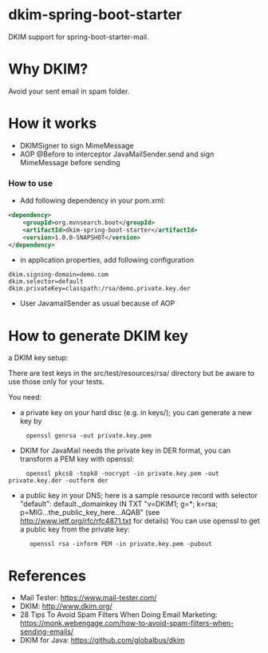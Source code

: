 dkim-spring-boot-starter
========================
DKIM support for spring-boot-starter-mail.

# Why DKIM?

Avoid your sent email in spam folder.

# How it works

*  DKIMSigner to sign MimeMessage
*  AOP @Before to interceptor JavaMailSender.send and sign MimeMessage before sending

### How to use

* Add following dependency in your pom.xml:

````xml
<dependency>
    <groupId>org.mvnsearch.boot</groupId>
    <artifactId>dkim-spring-boot-starter</artifactId>
    <version>1.0.0-SNAPSHOT</version>
</dependency>
````

* in application.properties, add following configuration
```
dkim.signing-domain=demo.com
dkim.selector=default
dkim.privateKey=classpath:/rsa/demo.private.key.der
```
* User JavamailSender as usual because of AOP

# How to generate DKIM key

a DKIM key setup:

There are test keys in the src/test/resources/rsa/ directory but be aware to use those only for your tests.

You need:

* a private key on your hard disc (e.g. in keys/); you can generate a new key by

```
     openssl genrsa -out private.key.pem
```

* DKIM for JavaMail needs the private key in DER format, you can transform a PEM key with openssl:
```
     openssl pkcs8 -topk8 -nocrypt -in private.key.pem -out private.key.der -outform der
```
* a public key in your DNS; here is a sample resource record with selector "default": default._domainkey IN TXT "v=DKIM1; g=*; k=rsa; p=MIG...the_public_key_here...AQAB" (see http://www.ietf.org/rfc/rfc4871.txt for details)
You can use openssl to get a public key from the private key:
```
      openssl rsa -inform PEM -in private.key.pem -pubout
```

# References

* Mail Tester: https://www.mail-tester.com/
* DKIM: http://www.dkim.org/
* 28 Tips To Avoid Spam Filters When Doing Email Marketing: https://monk.webengage.com/how-to-avoid-spam-filters-when-sending-emails/
* DKIM for Java: https://github.com/globalbus/dkim
